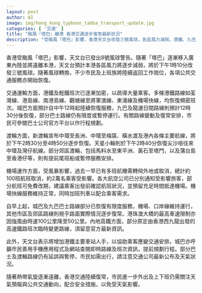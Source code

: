 ```yaml
---
layout: post
author: AI
image: img/hong_kong_typhoon_tabba_transport_update.jpg
categories: [ '交通' ]
title: "颱風『塔巴』離港 香港交通逐步復常最新狀況"
description: "受颱風『塔巴』影響，香港天文台改發三號風球，各區風力減弱。港鐵、九巴、城巴、渡輪等公共交通陸續恢復服務，部分路線仍有限度運行。有約100班機取消，約2萬人受影響。市民出行須留意交通公司及天文台最新公告。"
---
```

香港受颱風「塔巴」影響，天文台已發出8號風球警告。隨著「塔巴」逐漸移入廣東內陸並將遠離本港，天文台預計本港各區風力將逐步減弱，將於下午1時10分改發三號風球。隨著風球轉換，不少市民及上班族將陸續返回工作崗位，各項公共交通服務亦開始恢復。

交通運輸方面，港鐵及輕鐵班次已逐漸加密，以疏導大量乘客。多條港鐵路線如荃灣線、港島線、南港島線、觀塘線至將軍澳線、東涌線及機場快線，均恢復頻密班次。城巴方面預計自中午12時起陸續恢復服務，九巴及龍運日間路線則預計12時30分後恢復，部分巴士路線仍有限度或暫停運行。有關路線變動及復常安排，市民可參閱巴士公司官方平台以作行程規劃。

渡輪方面，新渡輪宣布中環至長洲、中環至梅窩、橫水渡及港內各條主要航線，將於下午2時30分至4時50分逐步恢復。天星小輪則於下午2時40分恢復尖沙咀往來中環及灣仔航線。部分郊區渡輪，包括馬料水至東平洲、黃石至塔門，以及蒲台島至香港仔等，則有提前尾班船或暫停服務安排。

機場運作方面，受風暴影響，過去一早已有多班航機需轉飛外地或取消，總計約100班航班取消，約2萬名乘客受影響。各大航空公司已分別通知受影響旅客，部分航班可免費改期，建議乘客出發前確認航班狀況，並預留充足時間抵達機場。機場快線服務維持正常，同時加班列車以配合乘客需求。

自早上起，城巴及九巴巴士路線部分已恢復有限度服務，機場、口岸線維持運行，其他市區及郊區路線則視乎路面實際情況逐步復常。港珠澳大橋的最高車速限制亦因強風由時速100公里降至50公里。內地高鐵方面，部分原定由香港西九龍出發的高速鐵路班次臨時變更路線，須留意官方最新資訊。

此外，天文台表示將增加港鐵主要車站人手，以協助乘客應變交通安排。城巴亦呼籲市民善用手機應用程式及網站查閱即時路線及班次資訊，提前規劃行程。部分巴士及渡輪路線仍有延誤與暫停，市民如需出行，請注意交通公司最新公布及天氣狀況。

隨著熱帶氣旋逐漸遠離，香港交通陸續復常，市民進一步外出及上下班仍需關注天氣預報與公共交通動向，配合安全措施，以免受天氣影響。